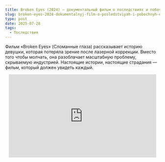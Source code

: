 ```yaml
---
title: Broken Eyes (2024) — документальный фильм о последствиях и побочных эффектах лазерной коррекции зрения
slug: broken-eyes-2024-dokumentalnyj-film-o-posledstviyah-i-pobochnyh-effektah-lazernoj-korrekczii-zreniya
type: post
date: 2025-07-28
tags:
  - Последствия
---
```

<p style="text-align: center;">
</p>

Фильм «Broken Eyes» (Сломанные глаза) рассказывает историю девушки, которая потеряла зрение после лазерной коррекции. Вместо того чтобы молчать, она разоблачает масштабную проблему, скрываемую индустрией. Настоящие истории, настоящие страдания — фильм, который должен увидеть каждый.

<center>
<iframe loading="lazy" src="https://dzen.ru/embed/oVEYTg_cIAAA?from_block=partner&amp;from=zen&amp;mute=0&amp;autoplay=0&amp;tv=0" width="480" height="270" frameborder="0" scrolling="no" allowfullscreen="allowfullscreen" data-testid="embed-iframe"></iframe>
</center>